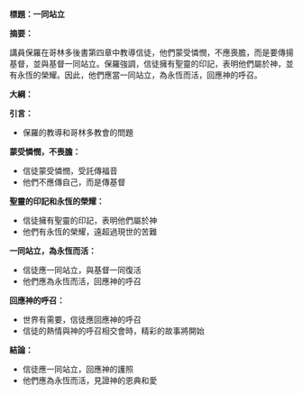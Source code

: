 **標題：一同站立**

**摘要：**

講員保羅在哥林多後書第四章中教導信徒，他們蒙受憐憫，不應喪膽，而是要傳揚基督，並與基督一同站立。保羅強調，信徒擁有聖靈的印記，表明他們屬於神，並有永恆的榮耀。因此，他們應當一同站立，為永恆而活，回應神的呼召。

**大綱：**

**引言：**
* 保羅的教導和哥林多教會的問題

**蒙受憐憫，不喪膽：**
* 信徒蒙受憐憫，受託傳福音
* 他們不應傳自己，而是傳基督

**聖靈的印記和永恆的榮耀：**
* 信徒擁有聖靈的印記，表明他們屬於神
* 他們有永恆的榮耀，遠超過現世的苦難

**一同站立，為永恆而活：**
* 信徒應一同站立，與基督一同復活
* 他們應為永恆而活，回應神的呼召

**回應神的呼召：**
* 世界有需要，信徒應回應神的呼召
* 信徒的熱情與神的呼召相交會時，精彩的故事將開始

**結論：**
* 信徒應一同站立，回應神的護照
* 他們應為永恆而活，見證神的恩典和愛